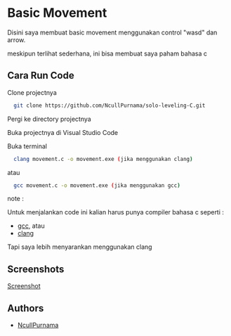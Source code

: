 
# Basic Movement

Disini saya membuat basic movement menggunakan control "wasd" dan arrow.

meskipun terlihat sederhana, ini bisa membuat saya paham bahasa c
## Cara Run Code

Clone projectnya

```bash
  git clone https://github.com/NcullPurnama/solo-leveling-C.git
```

Pergi ke directory projectnya

Buka projectnya di Visual Studio Code

Buka terminal

```bash
  clang movement.c -o movement.exe (jika menggunakan clang)
```

atau

```bash
  gcc movement.c -o movement.exe (jika menggunakan gcc)
```

note :

Untuk menjalankan code ini kalian harus punya compiler bahasa c seperti :

- [gcc](https://gcc.gnu.org/), atau
- [clang](https://releases.llvm.org/download.html )

Tapi saya lebih menyarankan menggunakan clang

## Screenshots

[Screenshot](https://media.discordapp.net/attachments/950235400969003029/1093569593693454356/image.png)

## Authors

- [NcullPurnama](https://github.com/NcullPurnama)

